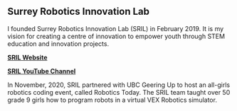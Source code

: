 ## Surrey Robotics Innovation Lab

I founded Surrey Robotics Innovation Lab (SRIL) in February 2019. It is my vision for creating a centre of innovation to empower youth through STEM education and innovation projects.

**[SRIL Website](https://surreyroboticsinnovationlab.ca/)**

**[SRIL YouTube Channel](https://www.youtube.com/channel/UCf9C0yh0PsJl3l--oJ0MxeQ)**

In November, 2020, SRIL partnered with UBC Geering Up to host an all-girls robotics coding event, called Robotics Today. The SRIL team taught over 50 grade 9 girls how to program robots in a virtual VEX Robotics simulator.

